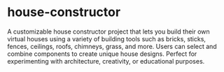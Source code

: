 # house-constructor
A customizable house constructor project that lets you build their own virtual houses using a variety of building tools such as bricks, sticks, fences, ceilings, roofs, chimneys, grass, and more. Users can select and combine  components to create unique house designs. Perfect for experimenting with architecture, creativity, or educational purposes.
